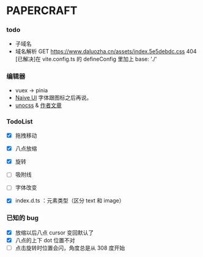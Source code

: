 # PAPERCRAFT

### todo
- 子域名
- 域名解析 GET https://www.daluozha.cn/assets/index.5e5debdc.css 404
[已解决]在 vite.config.ts 的 defineConfig 里加上 base: './'


### 编辑器
- vuex -> pinia
- [Naive UI](https://www.naiveui.com/zh-CN/light) 字体跟图标之后再说。
- [unocss](https://uno.antfu.me/) & [作者文章](https://antfu.me/posts/reimagine-atomic-css-zh)



### TodoList

- [x] 拖拽移动
- [x] 八点放缩
- [x] 旋转
- [ ] 吸附线
- [ ] 字体改变
- [x] index.d.ts ：元素类型（区分 text 和 image）


### 已知的 bug
- [x] 放缩以后八点 cursor 变回默认了
- [x] 八点的上下 dot 位置不对
- [ ] 点击旋转时位置会闪，角度总是从 308 度开始